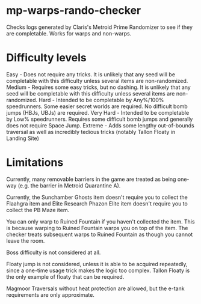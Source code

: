 # mp-warps-rando-checker
Checks logs generated by Claris's Metroid Prime Randomizer to see if they are completable. Works for warps and non-warps.

# Difficulty levels

Easy - Does not require any tricks. It is unlikely that any seed will be completable with this difficulty unless several items are non-randomized.
Medium - Requires some easy tricks, but no dashing. It is unlikely that any seed will be completable with this difficulty unless several items are non-randomized.
Hard - Intended to be completable by Any%/100% speedrunners. Some easier secret worlds are required. No difficult bomb jumps (HBJs, UBJs) are required.
Very Hard - Intended to be completable by Low% speedrunners. Requires some difficult bomb jumps and generally does not require Space Jump.
Extreme - Adds some lengthy out-of-bounds traversal as well as incredibly tedious tricks (notably Tallon Floaty in Landing Site)

# Limitations
Currently, many removable barriers in the game are treated as being one-way (e.g. the barrier in Metroid Quarantine A).

Currently, the Sunchamber Ghosts item doesn't require you to collect the Flaahgra item and Elite Research Phazon Elite item doesn't require you to collect the PB Maze item.

You can only warp to Ruined Fountain if you haven't collected the item. This is because warping to Ruined Fountain warps you on top of the item. The checker treats subsequent warps to Ruined Fountain as though you cannot leave the room.

Boss difficulty is not considered at all.

Floaty jump is not considered, unless it is able to be acquired repeatedly, since a one-time usage trick makes the logic too complex. Tallon Floaty is the only example of floaty that can be required.

Magmoor Traversals without heat protection are allowed, but the e-tank requirements are only approximate.